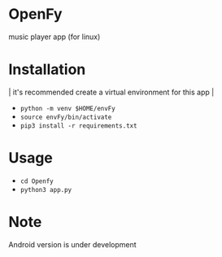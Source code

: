 # OpenFy
music player app (for linux)
# Installation
| it's recommended create a virtual environment for this app |
- ``` python -m venv $HOME/envFy ```
- ``` source envFy/bin/activate ```
- ``` pip3 install -r requirements.txt ```
# Usage
- ``` cd Openfy ```
- ``` python3 app.py ```
# Note
Android version is under development
